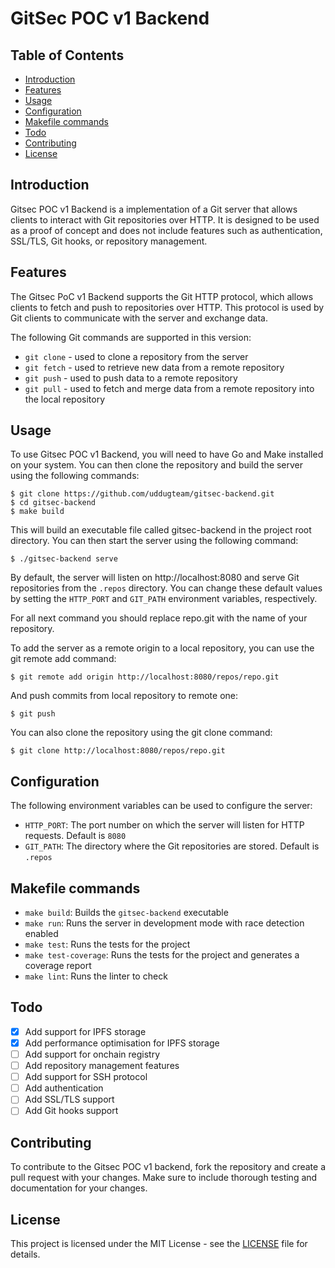 # GitSec POC v1 Backend

## Table of Contents

- [Introduction](#Introduction)
- [Features](#Features)
- [Usage](#Usage)
- [Configuration](#Configuration)
- [Makefile commands](#Makefile-commands)
- [Todo](#Todo)
- [Contributing](#Contributing)
- [License](#License)

## Introduction
Gitsec POC v1 Backend is a implementation of a Git server that allows clients to interact with Git repositories over HTTP.
It is designed to be used as a proof of concept and does not include features such as authentication, SSL/TLS, Git hooks, or repository management.

## Features
The Gitsec PoC v1 Backend supports the Git HTTP protocol, which allows clients to fetch and push to repositories over HTTP.
This protocol is used by Git clients to communicate with the server and exchange data.

The following Git commands are supported in this version:

* `git clone` - used to clone a repository from the server
* `git fetch` - used to retrieve new data from a remote repository
* `git push` - used to push data to a remote repository
* `git pull` - used to fetch and merge data from a remote repository into the local repository

## Usage
To use Gitsec POC v1 Backend, you will need to have Go and Make installed on your system.
You can then clone the repository and build the server using the following commands:
```shell
$ git clone https://github.com/uddugteam/gitsec-backend.git
$ cd gitsec-backend
$ make build
```

This will build an executable file called gitsec-backend in the project root directory.
You can then start the server using the following command:
```shell
$ ./gitsec-backend serve
```

By default, the server will listen on http://localhost:8080 and serve Git repositories from the `.repos` directory.
You can change these default values by setting the `HTTP_PORT` and `GIT_PATH` environment variables, respectively.

For all next command you should replace repo.git with the name of your repository.

To add the server as a remote origin to a local repository, you can use the git remote add command:
```shell
$ git remote add origin http://localhost:8080/repos/repo.git
```

And push commits from local repository to remote one:
```shell
$ git push
```

You can also clone the repository using the git clone command:
```shell
$ git clone http://localhost:8080/repos/repo.git
```

## Configuration
The following environment variables can be used to configure the server:

* `HTTP_PORT`: The port number on which the server will listen for HTTP requests. Default is `8080`
* `GIT_PATH`: The directory where the Git repositories are stored. Default is `.repos`

## Makefile commands
* `make build`: Builds the `gitsec-backend` executable
* `make run`: Runs the server in development mode with race detection enabled
* `make test`: Runs the tests for the project
* `make test-coverage`: Runs the tests for the project and generates a coverage report
* `make lint`: Runs the linter to check

## Todo
- [x] Add support for IPFS storage
- [x] Add performance optimisation for IPFS storage
- [ ] Add support for onchain registry
- [ ] Add repository management features
- [ ] Add support for SSH protocol
- [ ] Add authentication
- [ ] Add SSL/TLS support
- [ ] Add Git hooks support

## Contributing
To contribute to the Gitsec POC v1 backend, fork the repository and create a pull request with your changes.
Make sure to include thorough testing and documentation for your changes.

## License
This project is licensed under the MIT License - see the [LICENSE](LICENSE) file for details.